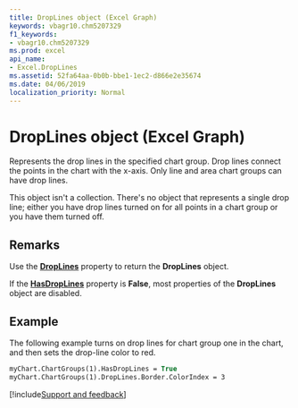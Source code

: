```yaml
---
title: DropLines object (Excel Graph)
keywords: vbagr10.chm5207329
f1_keywords:
- vbagr10.chm5207329
ms.prod: excel
api_name:
- Excel.DropLines
ms.assetid: 52fa64aa-0b0b-bbe1-1ec2-d866e2e35674
ms.date: 04/06/2019
localization_priority: Normal
---
```



# DropLines object (Excel Graph)

Represents the drop lines in the specified chart group. Drop lines connect the points in the chart with the x-axis. Only line and area chart groups can have drop lines. 

This object isn't a collection. There's no object that represents a single drop line; either you have drop lines turned on for all points in a chart group or you have them turned off.


## Remarks

Use the **[DropLines](excel.droplines-graph-property.md)** property to return the **DropLines** object. 

If the **[HasDropLines](Excel.HasDropLines.md)** property is **False**, most properties of the **DropLines** object are disabled.


## Example

The following example turns on drop lines for chart group one in the chart, and then sets the drop-line color to red.

```vb
myChart.ChartGroups(1).HasDropLines = True 
myChart.ChartGroups(1).DropLines.Border.ColorIndex = 3
```






[!include[Support and feedback](~/includes/feedback-boilerplate.md)]